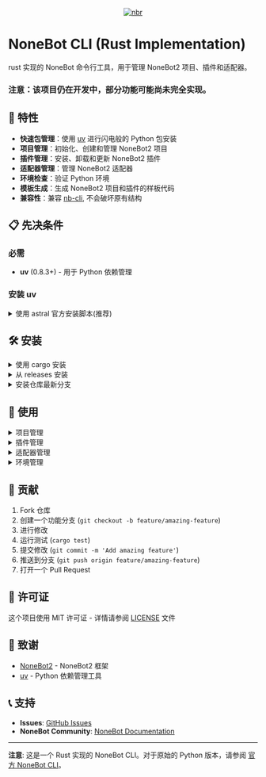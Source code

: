 <div align="center">

[![nbr](https://socialify.git.ci/fllesser/nbr/image?description=1&font=Bitter&language=1&logo=https%3A%2F%2Fnonebot.dev%2Flogo.png&name=1&owner=1&pattern=Circuit+Board&theme=Light)](https://github.com/fllesser/nbr)

</div>

# NoneBot CLI (Rust Implementation)

rust 实现的 NoneBot 命令行工具，用于管理 NoneBot2 项目、插件和适配器。

### 注意：该项目仍在开发中，部分功能可能尚未完全实现。

## 🚀 特性

- **快速包管理**：使用 [uv](https://astral.sh/blog/uv) 进行闪电般的 Python 包安装
- **项目管理**：初始化、创建和管理 NoneBot2 项目
- **插件管理**：安装、卸载和更新 NoneBot2 插件
- **适配器管理**：管理 NoneBot2 适配器
- **环境检查**：验证 Python 环境
- **模板生成**：生成 NoneBot2 项目和插件的样板代码
- **兼容性**：兼容 [nb-cli](https://github.com/nonebot/nb-cli), 不会破坏原有结构

## 📋 先决条件

### 必需
- **uv** (0.8.3+) - 用于 Python 依赖管理

### 安装 uv
<details>
<summary>使用 astral 官方安装脚本(推荐)</summary>

    curl -LsSf https://astral.sh/uv/install.sh | sh

</details>

## 🛠 安装

<details>
<summary>使用 cargo 安装</summary>

    cargo install nbr

</details>

<details>
<summary>从 releases 安装</summary>

仅支持 Linux(x86_64), MacOS(arm64) 和 Windows(x86_64)

<details>
<summary>Linux(x86_64) 安装</summary>

从 GitHub Releases 下载最新版本

    curl -LsSf https://github.com/fllesser/nbr/releases/latest/download/nbr-Linux-musl-x86_64.tar.gz | tar -xzf -

将二进制文件移动到 PATH

    sudo mv nbr /usr/local/bin/
</details>

<details>
<summary>MacOS(arm64)</summary>

从 GitHub Releases 下载最新版本

    curl -LsSf https://github.com/fllesser/nbr/releases/latest/download/nbr-macOS-arm64.tar.gz | tar -xzf -

将二进制文件移动到 PATH

    sudo mv nbr /Users/{username}/.local/bin/
</details>

<details>
<summary>Windows(x86_64)</summary>

从 GitHub Releases 下载最新版本

    curl -LsSf https://github.com/fllesser/nbr/releases/latest/download/nbr-Windows-msvc-x86_64.zip | tar -xzf -

将二进制文件移动到 PATH

    ...
</details>

</details>

<details>
<summary>安装仓库最新分支</summary>

克隆仓库

    git clone https://github.com/fllesser/nbr.git

全局安装

    cargo install --path .

</details>


## 📖 使用


<details>
<summary>项目管理</summary>

创建一个新的 NoneBot2 项目，选项 `-p` / `--python` 指定 Python 版本

    nbr create

运行 NoneBot2 项目，选项 `-r` / `--reload` 重新加载项目

    nbr run

</details>

<details>
<summary>插件管理</summary>

安装一个插件

    nbr plugin install nonebot-plugin-emojilike

安装一个插件，指定索引

    nbr plugin install nonebot-plugin-emojilike --index https://pypi.org/simple/

从 github 仓库安装一个插件

    nbr plugin install https://github.com/fllesser/nonebot-plugin-abs@master

卸载一个插件

    nbr plugin uninstall nonebot-plugin-emojilike

更新一个插件，选项 `-r` / `--reinstall` 重新安装这个插件

    nbr plugin update <plugin>

更新所有插件

    nbr plugin update --all

列出所有已安装的插件，选项 `--outdated` 列出过时的插件

    nbr plugin list

</details>

<details>
<summary>适配器管理</summary>

安装适配器

    nbr adapter install

卸载适配器

    nbr adapter uninstall

列出所有已安装的适配器，选项 `-a` / `--all` 列出所有已安装的适配器

    nbr adapter list

</details>


<details>
<summary>环境管理</summary>

检查环境状态

    nbr env check

打印环境信息

    nbr env info

</details>


## 🤝 贡献

1. Fork 仓库
2. 创建一个功能分支 (`git checkout -b feature/amazing-feature`)
3. 进行修改
4. 运行测试 (`cargo test`)
5. 提交修改 (`git commit -m 'Add amazing feature'`)
6. 推送到分支 (`git push origin feature/amazing-feature`)
7. 打开一个 Pull Request

## 📝 许可证

这个项目使用 MIT 许可证 - 详情请参阅 [LICENSE](LICENSE) 文件

## 🙏 致谢

- [NoneBot2](https://github.com/nonebot/nonebot2) - NoneBot2 框架
- [uv](https://github.com/astral-sh/uv) - Python 依赖管理工具

## 📞 支持

- **Issues**: [GitHub Issues](https://github.com/fllesser/nbr/issues)
- **NoneBot Community**: [NoneBot Documentation](https://v2.nonebot.dev/)

---

**注意**: 这是一个 Rust 实现的 NoneBot CLI。对于原始的 Python 版本，请参阅 [官方 NoneBot CLI](https://github.com/nonebot/nb-cli)。